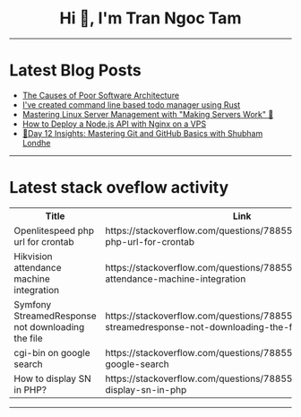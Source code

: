 <h1 align="center">Hi 👋, I'm Tran Ngoc Tam</h1>

---

# Latest Blog Posts 
<!-- BLOG-POST-LIST:START -->
- [The Causes of Poor Software Architecture](https://dev.to/diegosilva13/the-causes-of-poor-software-architecture-2gdi)
- [I&#39;ve created command line based todo manager using Rust](https://dev.to/seonwoo960000/ive-created-command-line-based-todo-manager-using-rust-17ae)
- [Mastering Linux Server Management with &quot;Making Servers Work&quot; 🐧](https://dev.to/getvm/mastering-linux-server-management-with-making-servers-work-2in8)
- [How to Deploy a Node.js API with Nginx on a VPS](https://dev.to/shanu001x/how-to-deploy-a-nodejs-api-with-nginx-on-a-vps-5fgf)
- [🌟Day 12 Insights: Mastering Git and GitHub Basics with Shubham Londhe](https://dev.to/ritesh_dolare/day-12-insights-mastering-git-and-github-basics-with-shubham-londhe-3enn)
<!-- BLOG-POST-LIST:END -->

---

# Latest stack oveflow activity
<table>
  <tr><th>Title</th><th>Link</th></tr>
  <!-- STACKOVERFLOW:START --><tr><td>Openlitespeed php url for crontab</td><td>https://stackoverflow.com/questions/78855277/openlitespeed-php-url-for-crontab</td></tr><tr><td>Hikvision attendance machine integration</td><td>https://stackoverflow.com/questions/78855260/hikvision-attendance-machine-integration</td></tr><tr><td>Symfony StreamedResponse not downloading the file</td><td>https://stackoverflow.com/questions/78855045/symfony-streamedresponse-not-downloading-the-file</td></tr><tr><td>cgi-bin on google search</td><td>https://stackoverflow.com/questions/78855034/cgi-bin-on-google-search</td></tr><tr><td>How to display SN in PHP?</td><td>https://stackoverflow.com/questions/78855009/how-to-display-sn-in-php</td></tr><!-- STACKOVERFLOW:END -->
</table>

---


